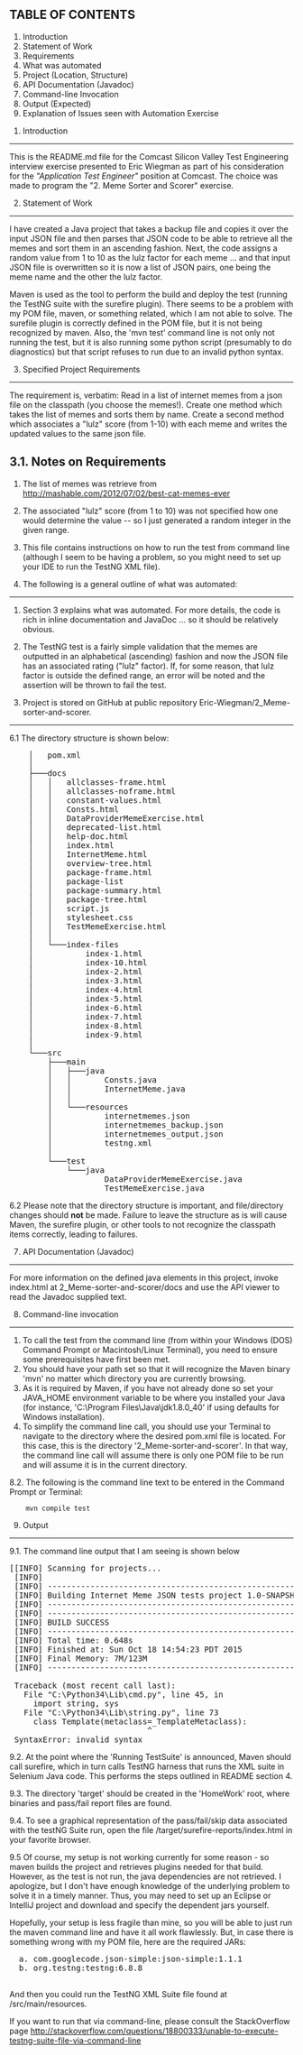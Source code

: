 TABLE OF CONTENTS
-----------------
<ol>
<li> Introduction  </li>
<li> Statement of Work </li>
<li> Requirements </li>
<li> What was automated </li>
<li> Project (Location, Structure) </li>
<li> API Documentation (Javadoc) </li>
<li> Command-line Invocation </li>
<li> Output (Expected) </li>
<li> Explanation of Issues seen with Automation Exercise </li>
</ol>


1. Introduction
---------------------------------------------------------------------------
This is the README.md file for the Comcast Silicon Valley Test Engineering 
interview exercise presented to Eric Wiegman as part of his consideration
for the _"Application Test Engineer"_ position at Comcast.
The choice was made to program the "2. Meme Sorter and Scorer" exercise.

2. Statement of Work
------------------------------
 I have created a Java project that takes a backup file and copies it over 
 the input JSON file and then parses that JSON code to be able to retrieve 
 all the memes and sort them in an ascending fashion. Next, the code assigns 
 a random value from 1 to 10 as the lulz factor for each meme ... and that 
 input JSON file is overwritten so it is now a list of JSON pairs, one being 
 the meme name and the other the lulz factor.

 Maven is used as the tool to perform the build and deploy the test (running 
 the TestNG suite with the surefire plugin). There seems to be a problem with 
 my POM file, maven, or something related, which I am not able to solve. The 
 surefile plugin is correctly defined in the POM file, but it is not being 
 recognized by maven. Also, the 'mvn test' command line is not only not 
 running the test, but it is also running some python script (presumably to 
 do diagnostics) but that script refuses to run due to an invalid python syntax.


3. Specified Project Requirements
-------------------------------------------------------------
The requirement is, verbatim: Read in a list of internet memes from a json file 
on the classpath (you choose the memes!). Create one method which takes the list
of memes and sorts them by name. Create a second method which associates a
"lulz" score (from 1-10) with each meme and writes the updated values to the 
same json file.

3.1. Notes on Requirements
--------------------------
1. The list of memes was retrieve from http://mashable.com/2012/07/02/best-cat-memes-ever
2. The associated "lulz" score (from 1 to 10) was not specified how one would
 determine the value -- so I just generated a random integer in the given range.
3. This file contains instructions on how to run the test from command line 
(although I seem to be having a problem, so you might need to set up your IDE
 to run the TestNG XML file).


4. The following is a general outline of what was automated:
---------------------------------------------------------------------------
1. Section 3 explains what was automated. For more details, the code is rich 
in inline documentation and JavaDoc ... so it should be relatively obvious.
2. The TestNG test is a fairly simple validation that the memes are outputted
 in an alphabetical (ascending) fashion and now the JSON file has an associated 
 rating ("lulz" factor). If, for some reason, that lulz factor is outside the
  defined range, an error will be noted and the assertion will be thrown to 
  fail the test.


5. Project is stored on GitHub at public repository 
Eric-Wiegman/2_Meme-sorter-and-scorer.
---------------------------------------------------------------------------
6.1 The directory structure is shown below:

<pre>
    │   pom.xml
    │
    ├───docs
    │   │   allclasses-frame.html
    │   │   allclasses-noframe.html
    │   │   constant-values.html
    │   │   Consts.html
    │   │   DataProviderMemeExercise.html
    │   │   deprecated-list.html
    │   │   help-doc.html
    │   │   index.html
    │   │   InternetMeme.html
    │   │   overview-tree.html
    │   │   package-frame.html
    │   │   package-list
    │   │   package-summary.html
    │   │   package-tree.html
    │   │   script.js
    │   │   stylesheet.css
    │   │   TestMemeExercise.html
    │   │
    │   └───index-files
    │           index-1.html
    │           index-10.html
    │           index-2.html
    │           index-3.html
    │           index-4.html
    │           index-5.html
    │           index-6.html
    │           index-7.html
    │           index-8.html
    │           index-9.html
    │
    └───src
        ├───main
        │   ├───java
        │   │       Consts.java
        │   │       InternetMeme.java
        │   │
        │   └───resources
        │           internetmemes.json
        │           internetmemes_backup.json
        │           internetmemes_output.json
        │           testng.xml
        │
        └───test
            └───java
                    DataProviderMemeExercise.java
                    TestMemeExercise.java
</pre>

6.2 Please note that the directory structure is important, and file/directory
    changes should **not** be made. Failure to leave the structure as is will
    cause Maven, the surefire plugin, or other tools to not recognize the
    classpath items correctly, leading to failures.

7. API Documentation (Javadoc)
------------------------
For more information on the defined java elements in this project, invoke
    index.html at 2_Meme-sorter-and-scorer/docs and use the API viewer to read 
    the Javadoc supplied text.

8. Command-line invocation
---------------------------
1. To call the test from the command line (from within your Windows (DOS)
    Command Prompt or Macintosh/Linux Terminal), you need to ensure some
    prerequisites have first been met.
2. You should have your path set so that it will recognize the Maven binary
    'mvn' no matter which directory you are currently browsing.
3. As it is required by Maven, if you have not already done so set your
    JAVA\_HOME environment variable to be where you installed your Java
    (for instance, 'C:\Program Files\Java\jdk1.8.0_40' if using defaults for
    Windows installation).
4. To simplify the command line call, you should use your Terminal to
    navigate to the directory where the desired pom.xml file is located.
    For this case, this is the directory '2_Meme-sorter-and-scorer'.
    In that way, the command line call will assume there is only one POM file
     to be run and will assume it is in the current directory.

8.2. The following is the command line text to be entered in the Command Prompt
    or Terminal:

        mvn compile test

9. Output
---------
9.1. The command line output that I am seeing is shown below
<pre>
[[INFO] Scanning for projects...
 [INFO]
 [INFO] ------------------------------------------------------------------------
 [INFO] Building Internet Meme JSON tests project 1.0-SNAPSHOT
 [INFO] ------------------------------------------------------------------------
 [INFO] ------------------------------------------------------------------------
 [INFO] BUILD SUCCESS
 [INFO] ------------------------------------------------------------------------
 [INFO] Total time: 0.648s
 [INFO] Finished at: Sun Oct 18 14:54:23 PDT 2015
 [INFO] Final Memory: 7M/123M
 [INFO] ------------------------------------------------------------------------
 
 Traceback (most recent call last):
   File "C:\Python34\Lib\cmd.py", line 45, in <module>
     import string, sys
   File "C:\Python34\Lib\string.py", line 73
     class Template(metaclass=_TemplateMetaclass):
                             ^
 SyntaxError: invalid syntax
</pre>

9.2. At the point where the 'Running TestSuite' is announced, Maven should call
    surefire, which in turn calls TestNG harness that runs the XML suite in
    Selenium Java code. This performs the steps outlined in README section 4.

9.3. The directory 'target' should be created in the 'HomeWork' root, where 
binaries and pass/fail report files are found.

9.4. To see a graphical representation of the pass/fail/skip data associated
    with the testNG Suite run, open the file /target/surefire-reports/index.html
    in your favorite browser.
    
9.5 Of course, my setup is not working currently for some reason - so maven 
builds the project and retrieves plugins needed for that build. However,
 as the test is not run, the java dependencies are not retrieved. I 
 apologize, but I don't have enough knowledge of the underlying problem to 
 solve it in a timely manner. Thus, you may need to set up an Eclipse or 
 IntelliJ project and download and specify the dependent jars yourself.
 
 Hopefully, your setup is less fragile than mine, so you will be able to just
  run the maven command line and have it all work flawlessly. But, in case there
  is something wrong with my POM file, here are the required JARs:
  <pre>
  a. com.googlecode.json-simple:json-simple:1.1.1
  b. org.testng:testng:6.8.8
  </pre>
  
  And then you could run the TestNG XML Suite file found at /src/main/resources.
  
  If you want to run that via command-line, please consult the StackOverflow 
  page http://stackoverflow.com/questions/18800333/unable-to-execute-testng-suite-file-via-command-line
